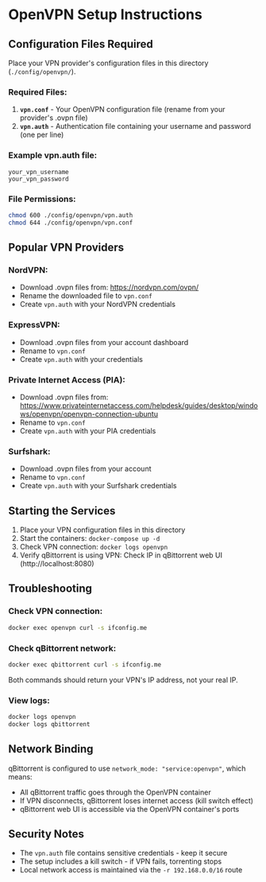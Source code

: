 # OpenVPN Setup Instructions

## Configuration Files Required

Place your VPN provider's configuration files in this directory (`./config/openvpn/`).

### Required Files:
1. **`vpn.conf`** - Your OpenVPN configuration file (rename from your provider's .ovpn file)
2. **`vpn.auth`** - Authentication file containing your username and password (one per line)

### Example vpn.auth file:
```
your_vpn_username
your_vpn_password
```

### File Permissions:
```bash
chmod 600 ./config/openvpn/vpn.auth
chmod 644 ./config/openvpn/vpn.conf
```

## Popular VPN Providers

### NordVPN:
- Download .ovpn files from: https://nordvpn.com/ovpn/
- Rename the downloaded file to `vpn.conf`
- Create `vpn.auth` with your NordVPN credentials

### ExpressVPN:
- Download .ovpn files from your account dashboard
- Rename to `vpn.conf`
- Create `vpn.auth` with your credentials

### Private Internet Access (PIA):
- Download .ovpn files from: https://www.privateinternetaccess.com/helpdesk/guides/desktop/windows/openvpn/openvpn-connection-ubuntu
- Rename to `vpn.conf`
- Create `vpn.auth` with your PIA credentials

### Surfshark:
- Download .ovpn files from your account
- Rename to `vpn.conf`
- Create `vpn.auth` with your Surfshark credentials

## Starting the Services

1. Place your VPN configuration files in this directory
2. Start the containers: `docker-compose up -d`
3. Check VPN connection: `docker logs openvpn`
4. Verify qBittorrent is using VPN: Check IP in qBittorrent web UI (http://localhost:8080)

## Troubleshooting

### Check VPN connection:
```bash
docker exec openvpn curl -s ifconfig.me
```

### Check qBittorrent network:
```bash
docker exec qbittorrent curl -s ifconfig.me
```

Both commands should return your VPN's IP address, not your real IP.

### View logs:
```bash
docker logs openvpn
docker logs qbittorrent
```

## Network Binding

qBittorrent is configured to use `network_mode: "service:openvpn"`, which means:
- All qBittorrent traffic goes through the OpenVPN container
- If VPN disconnects, qBittorrent loses internet access (kill switch effect)
- qBittorrent web UI is accessible via the OpenVPN container's ports

## Security Notes

- The `vpn.auth` file contains sensitive credentials - keep it secure
- The setup includes a kill switch - if VPN fails, torrenting stops
- Local network access is maintained via the `-r 192.168.0.0/16` route
